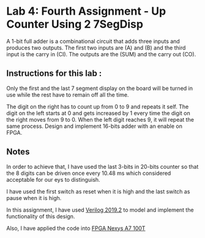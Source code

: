 # Lab 4: Fourth Assignment - Up Counter Using 2 7SegDisp

A 1-bit full adder is a combinational circuit that adds three inputs and produces two outputs. The first two inputs are (A) and (B) and the third input is the carry in (CI). The outputs are the (SUM) and the carry out (CO).

## Instructions for this lab :

Only the first and the last 7 segment display on the board will be turned in use while the rest have to remain off all the time.

The digit on the right has to count up from 0 to 9 and repeats it self. The digit on the left starts at 0 and gets increased by 1 every time the digit on the right moves from 9 to 0. When the left digit reaches 9, it will repeat the same process. 
Design and implement 16-bits adder with an enable on FPGA.

## Notes

In order to achieve that, I have used the last 3-bits in 20-bits counter so that the 8 digits can be driven once every 10.48 ms which considered acceptable for our eys to distinguish.

I have used the first switch as reset when it is high and the last switch as pause when it is high. 

In this assignment, I have used [Verilog 2019.2](https://www.xilinx.com/support/download/index.html/content/xilinx/en/downloadNav/vivado-design-tools/2019-2.html) to model and implement the functionality of this design.

Also, I have applied the code into [FPGA Nexys A7 100T](https://store.digilentinc.com/nexys-a7-fpga-trainer-board-recommended-for-ece-curriculum/)
